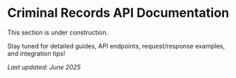 # Criminal Records API Documentation

This section is under construction. 

Stay tuned for detailed guides, API endpoints, request/response examples, and integration tips!

*Last updated: June 2025*
